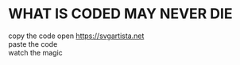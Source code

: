# WHAT IS CODED MAY NEVER DIE

copy the code
open https://svgartista.net  
paste the code  
watch the magic  
